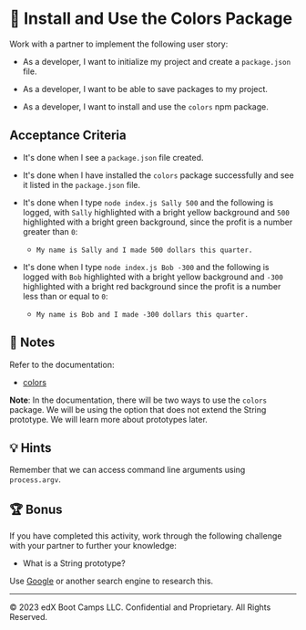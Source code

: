 # 📖 Install and Use the Colors Package

Work with a partner to implement the following user story:

* As a developer, I want to initialize my project and create a `package.json` file.

* As a developer, I want to be able to save packages to my project.

* As a developer, I want to install and use the `colors` npm package.

## Acceptance Criteria

* It's done when I see a `package.json` file created.

* It's done when I have installed the `colors` package successfully and see it listed in the `package.json` file.

* It's done when I type `node index.js Sally 500` and the following is logged, with `Sally` highlighted with a bright yellow background and `500` highlighted with a bright green background, since the profit is a number greater than `0`:

  * `My name is Sally and I made 500 dollars this quarter.`

* It's done when I type `node index.js Bob -300` and the following is logged with `Bob` highlighted with a bright yellow background and `-300` highlighted with a bright red background since the profit is a number less than or equal to `0`:

  * `My name is Bob and I made -300 dollars this quarter.`

## 📝 Notes

Refer to the documentation:

* [colors](https://www.npmjs.com/package/colors)

**Note**: In the documentation, there will be two ways to use the `colors` package. We will be using the option that does not extend the String prototype. We will learn more about prototypes later.

## 💡 Hints

Remember that we can access command line arguments using `process.argv`.

## 🏆 Bonus

If you have completed this activity, work through the following challenge with your partner to further your knowledge:

* What is a String prototype?

Use [Google](https://www.google.com) or another search engine to research this.

---
© 2023 edX Boot Camps LLC. Confidential and Proprietary. All Rights Reserved.
